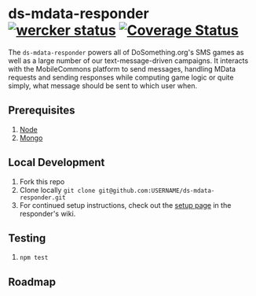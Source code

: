 ds-mdata-responder [![wercker status](https://app.wercker.com/status/9d555c2fca4693f2916ca44aa97da126/s "wercker status")](https://app.wercker.com/project/bykey/9d555c2fca4693f2916ca44aa97da126) [![Coverage Status](https://img.shields.io/coveralls/DoSomething/ds-mdata-responder.svg)](https://coveralls.io/r/DoSomething/ds-mdata-responder)
==================

The `ds-mdata-responder` powers all of DoSomething.org's SMS games as well as a large number of our text-message-driven campaigns. It interacts with the MobileCommons platform to send messages, handling MData requests and sending responses while computing game logic or quite simply, what message should be sent to which user when. 

## Prerequisites
1. [Node](http://nodejs.org/download/)
2. [Mongo](http://docs.mongodb.org/manual/installation/)

## Local Development
1. Fork this repo
2. Clone locally `git clone git@github.com:USERNAME/ds-mdata-responder.git`
3. For continued setup instructions, check out the [setup page](https://github.com/DoSomething/ds-mdata-responder/wiki/Setup) in the responder's wiki. 

## Testing
1. `npm test`

## Roadmap
